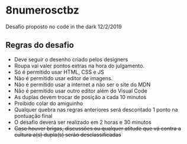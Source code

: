 # 8numerosctbz
Desafio proposto no code in the dark 12/2/2019
## Regras do desafio

- Deve seguir o desenho criado pelos designers
- Roupa vai valer pontos extras na hora do julgamento.
- Só é permitido usar HTML, CSS e JS
- Não é permitido usar editor de imagens.
- Não é permitido usar a internet a não ser o site do MDN
- Não é permitido usar outro editor além do Visual Code
- As duplas devem trocar de posição a cada 10 minutos
- Proibido colar do amiguinho
- Qualquer quebra nas regras anteriores será descontado 1 ponto na pontuação final 
- O desafio deverá ser realizado em 2 horas e 30 minutos
- ~~Caso houver brigas, discussões ou qualquer atitude que vá contra a cultura a(s) dupla(s) serão desclassificadas~~
